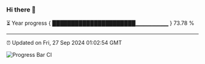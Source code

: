 ### Hi there 👋

⏳ Year progress { ██████████████████████▁▁▁▁▁▁▁▁ } 73.78 %

---

⏰ Updated on Fri, 27 Sep 2024 01:02:54 GMT

![Progress Bar CI](https://github.com/liununu/liununu/workflows/Progress%20Bar%20CI/badge.svg)
